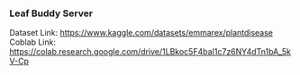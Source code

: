 ### Leaf Buddy Server

Dataset Link: https://www.kaggle.com/datasets/emmarex/plantdisease
Coblab Link: https://colab.research.google.com/drive/1LBkoc5F4baI1c7z6NY4dTn1bA_5kV-Cp

